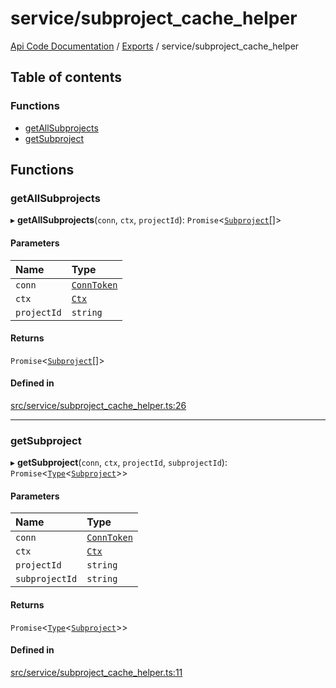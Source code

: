 # service/subproject\_cache\_helper
 
[Api Code Documentation](../README.md) / [Exports](../modules.md) / service/subproject\_cache\_helper

## Table of contents

### Functions

- [getAllSubprojects](service_subproject_cache_helper.md#getallsubprojects)
- [getSubproject](service_subproject_cache_helper.md#getsubproject)

## Functions

### getAllSubprojects

▸ **getAllSubprojects**(`conn`, `ctx`, `projectId`): `Promise`\<[`Subproject`](../interfaces/service_domain_workflow_subproject.Subproject.md)[]\>

#### Parameters

| Name | Type |
| :------ | :------ |
| `conn` | [`ConnToken`](service_conn.md#conntoken) |
| `ctx` | [`Ctx`](../interfaces/lib_ctx.Ctx.md) |
| `projectId` | `string` |

#### Returns

`Promise`\<[`Subproject`](../interfaces/service_domain_workflow_subproject.Subproject.md)[]\>

#### Defined in

[src/service/subproject_cache_helper.ts:26](https://github.com/openkfw/TruBudget/blob/648f2bb/api/src/service/subproject_cache_helper.ts#L26)

___

### getSubproject

▸ **getSubproject**(`conn`, `ctx`, `projectId`, `subprojectId`): `Promise`\<[`Type`](result.md#type)\<[`Subproject`](../interfaces/service_domain_workflow_subproject.Subproject.md)\>\>

#### Parameters

| Name | Type |
| :------ | :------ |
| `conn` | [`ConnToken`](service_conn.md#conntoken) |
| `ctx` | [`Ctx`](../interfaces/lib_ctx.Ctx.md) |
| `projectId` | `string` |
| `subprojectId` | `string` |

#### Returns

`Promise`\<[`Type`](result.md#type)\<[`Subproject`](../interfaces/service_domain_workflow_subproject.Subproject.md)\>\>

#### Defined in

[src/service/subproject_cache_helper.ts:11](https://github.com/openkfw/TruBudget/blob/648f2bb/api/src/service/subproject_cache_helper.ts#L11)
